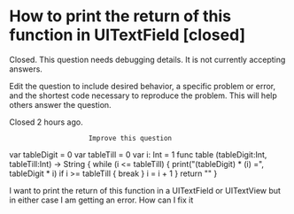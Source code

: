 
# How to print the return of this function in UITextField [closed]







Closed. This question needs debugging details. It is not currently accepting answers.
                        
                    










 Edit the question to include desired behavior, a specific problem or error, and the shortest code necessary to reproduce the problem. This will help others answer the question.


Closed 2 hours ago.







                        Improve this question
                    



var tableDigit = 0
var tableTill = 0
var i: Int = 1
func table (tableDigit:Int, tableTill:Int) -> String {
    while (i <= tableTill) {
        print("(tableDigit) * (i) =", tableDigit * i)
        if i >= tableTill {
            break
        }
        i = i + 1
    }
    return ""
}

I want to print the return of this function in a UITextField or UITextView but in either case I am getting an error. How can I fix it

        